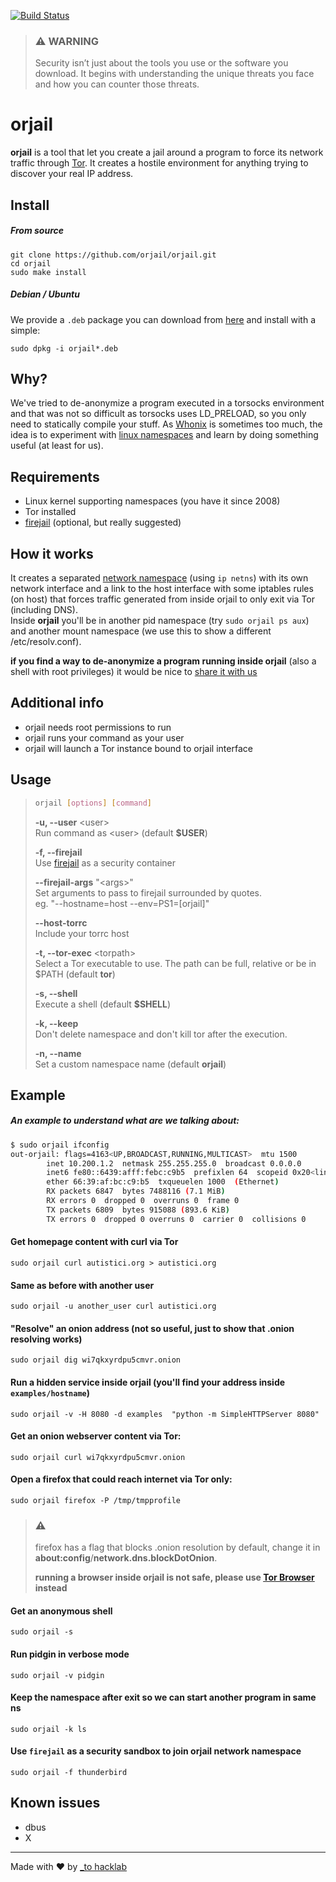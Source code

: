 [![Build Status](https://travis-ci.org/orjail/orjail.svg?branch=master)](https://travis-ci.org/orjail/orjail)

> ### :warning: WARNING
> Security isn’t just about the tools you use or the software you download. It begins with understanding the unique threats you face and how you can counter those threats.

# orjail
**orjail** is a tool that let you create a jail around a program to force its network traffic through [Tor](https://www.torproject.org/). 
It creates a hostile environment for anything trying to discover your real IP address.


## Install
##### From source
```
git clone https://github.com/orjail/orjail.git
cd orjail
sudo make install
```
##### Debian / Ubuntu
We provide a `.deb` package you can download from
[here](https://github.com/orjail/orjail/releases/latest) and install with a
simple:


```
sudo dpkg -i orjail*.deb
```

## Why?
We've tried to de-anonymize a program executed in a torsocks environment and that was not so difficult as torsocks uses LD_PRELOAD, so you only need to statically compile your stuff.
As [Whonix](https://www.whonix.org/) is sometimes too much, the idea is to experiment with [linux namespaces](http://man7.org/linux/man-pages/man7/namespaces.7.html) and learn by doing something useful (at least for us).

## Requirements
- Linux kernel supporting namespaces (you have it since 2008)
- Tor installed
- [firejail](https://firejail.wordpress.com/) (optional, but really suggested)

## How it works
It creates a separated [network namespace](https://en.wikipedia.org/wiki/Linux_namespaces#Network_(net)) (using `ip netns`) with its own network
interface and a link to the host interface with some iptables rules (on host)
that forces traffic generated from inside orjail to only exit via Tor (including DNS).  
Inside **orjail** you'll be in another pid namespace (try `sudo orjail ps aux`) and another mount namespace (we use this to show a different /etc/resolv.conf).  

**if you find a way to de-anonymize a program running inside orjail** (also a shell with root privileges) it would be nice to [share it with us](https://github.com/orjail/orjail/issues)


## Additional info
- orjail needs root permissions to run
- orjail runs your command as your user
- orjail will launch a Tor instance bound to orjail interface

## Usage
> ```bash
> orjail [options] [command]
> ```
> **-u, --user** \<user>  
> Run command as \<user> (default **$USER**)
>
> **-f, --firejail**  
> Use [firejail](https://firejail.wordpress.com) as a security container
>
> **--firejail-args** "\<args>"  
> Set arguments to pass to firejail surrounded by quotes.  
> eg. "--hostname=host --env=PS1=[orjail]"
>
>
> **--host-torrc**  
> Include your torrc host
>
> **-t, --tor-exec** \<torpath>  
> Select a Tor executable to use. The path can be full, relative or be in $PATH (default **tor**)
>
> **-s, --shell**  
> Execute a shell (default **$SHELL**)
>
>
> **-k, --keep**  
> Don't delete namespace and don't kill tor after the execution.
>
> **-n, --name <name>**  
> Set a custom namespace name (default **orjail**)

## Example

##### An example to understand what are we talking about:
```bash
$ sudo orjail ifconfig
out-orjail: flags=4163<UP,BROADCAST,RUNNING,MULTICAST>  mtu 1500
        inet 10.200.1.2  netmask 255.255.255.0  broadcast 0.0.0.0
        inet6 fe80::6439:afff:febc:c9b5  prefixlen 64  scopeid 0x20<link>
        ether 66:39:af:bc:c9:b5  txqueuelen 1000  (Ethernet)
        RX packets 6847  bytes 7488116 (7.1 MiB)
        RX errors 0  dropped 0  overruns 0  frame 0
        TX packets 6809  bytes 915088 (893.6 KiB)
        TX errors 0  dropped 0 overruns 0  carrier 0  collisions 0
```

#### Get homepage content with curl via Tor
`sudo orjail curl autistici.org > autistici.org `

#### Same as before with another user
`sudo orjail -u another_user curl autistici.org`

#### "Resolve" an onion address (not so useful, just to show that .onion resolving works)
`sudo orjail dig wi7qkxyrdpu5cmvr.onion`

#### Run a hidden service inside orjail (you'll find your address inside `examples/hostname`)
`sudo orjail -v -H 8080 -d examples  "python -m SimpleHTTPServer 8080" `

#### Get an onion webserver content via Tor:
`sudo orjail curl wi7qkxyrdpu5cmvr.onion`

#### Open a firefox that could reach internet via Tor only:
`sudo orjail firefox -P /tmp/tmpprofile`

> ### :warning:
> firefox has a flag that blocks .onion resolution by default, change it in **about:config**/**network.dns.blockDotOnion**.  
>
> **running a browser inside orjail is not safe, please use [Tor Browser](https://www.torproject.org/projects/torbrowser.html.en) instead**

#### Get an anonymous shell
`sudo orjail -s`

#### Run pidgin in verbose mode
`sudo orjail -v pidgin`

#### Keep the namespace after exit so we can start another program in same ns 
`sudo orjail -k ls`

#### Use `firejail` as a security sandbox to join orjail network namespace
`sudo orjail -f thunderbird`

## Known issues
- dbus
- X


---
Made with  :heart: by [_to hacklab](https://autistici.org/underscore)
